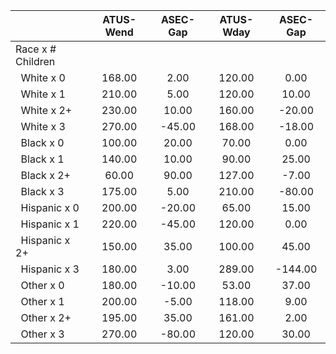 
|                      |    ATUS-Wend |     ASEC-Gap |    ATUS-Wday |     ASEC-Gap |
| -------------------- | :----------: | :----------: | :----------: | :----------: |
| Race x # Children    |              |              |              |              |
| &nbsp;&nbsp;White x 0 |       168.00 |         2.00 |       120.00 |         0.00 |
| &nbsp;&nbsp;White x 1 |       210.00 |         5.00 |       120.00 |        10.00 |
| &nbsp;&nbsp;White x 2+ |       230.00 |        10.00 |       160.00 |       -20.00 |
| &nbsp;&nbsp;White x 3 |       270.00 |       -45.00 |       168.00 |       -18.00 |
| &nbsp;&nbsp;Black x 0 |       100.00 |        20.00 |        70.00 |         0.00 |
| &nbsp;&nbsp;Black x 1 |       140.00 |        10.00 |        90.00 |        25.00 |
| &nbsp;&nbsp;Black x 2+ |        60.00 |        90.00 |       127.00 |        -7.00 |
| &nbsp;&nbsp;Black x 3 |       175.00 |         5.00 |       210.00 |       -80.00 |
| &nbsp;&nbsp;Hispanic x 0 |       200.00 |       -20.00 |        65.00 |        15.00 |
| &nbsp;&nbsp;Hispanic x 1 |       220.00 |       -45.00 |       120.00 |         0.00 |
| &nbsp;&nbsp;Hispanic x 2+ |       150.00 |        35.00 |       100.00 |        45.00 |
| &nbsp;&nbsp;Hispanic x 3 |       180.00 |         3.00 |       289.00 |      -144.00 |
| &nbsp;&nbsp;Other x 0 |       180.00 |       -10.00 |        53.00 |        37.00 |
| &nbsp;&nbsp;Other x 1 |       200.00 |        -5.00 |       118.00 |         9.00 |
| &nbsp;&nbsp;Other x 2+ |       195.00 |        35.00 |       161.00 |         2.00 |
| &nbsp;&nbsp;Other x 3 |       270.00 |       -80.00 |       120.00 |        30.00 |

